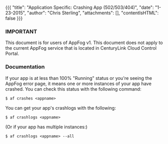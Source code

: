 {{{
  "title": "Application Specific: Crashing App (502/503/404)",
  "date": "1-23-2015",
  "author": "Chris Sterling",
  "attachments": [],
  "contentIsHTML": false
}}}

### IMPORTANT

This document is for users of AppFog v1. This document does not apply to the current AppFog service that is located in CenturyLink Cloud Control Portal.

### Documentation


<p>If your app is at less than 100% "Running" status or you're seeing the AppFog error page, it means one or more instances of your app have crashed. You can check this status with the following command:</p>
<pre><code>$ af crashes &lt;appname&gt;
</code></pre>
<p>You can get your app's crashlogs with the following:</p>
<pre><code>$ af crashlogs &lt;appname&gt;
</code></pre>
<p>(Or if your app has multiple instances:)</p>
<pre><code>$ af crashlogs &lt;appname&gt; --all
</code></pre>

